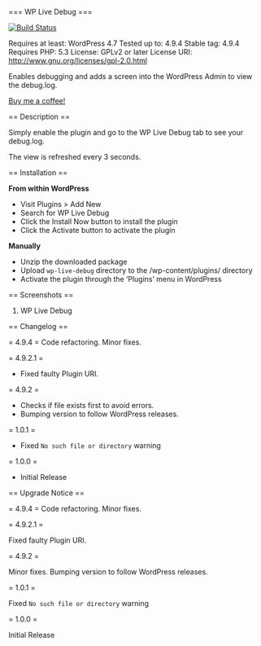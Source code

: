 === WP Live Debug ===

[![Build Status](https://travis-ci.org/mrxkon/wp-live-debug.svg?branch=master)](https://travis-ci.org/mrxkon/wp-live-debug)

Requires at least: WordPress 4.7
Tested up to: 4.9.4
Stable tag: 4.9.4
Requires PHP: 5.3
License: GPLv2 or later
License URI: http://www.gnu.org/licenses/gpl-2.0.html

Enables debugging and adds a screen into the WordPress Admin to view the debug.log.

[Buy me a coffee!](https://xkon.gr/#buymeacoffee)

== Description ==

Simply enable the plugin and go to the WP Live Debug tab to see your debug.log.

The view is refreshed every 3 seconds.

== Installation ==

**From within WordPress**

* Visit Plugins > Add New
* Search for WP Live Debug
* Click the Install Now button to install the plugin
* Click the Activate button to activate the plugin

**Manually**

* Unzip the downloaded package
* Upload `wp-live-debug` directory to the /wp-content/plugins/ directory
* Activate the plugin through the ‘Plugins’ menu in WordPress

== Screenshots ==

1. WP Live Debug

== Changelog ==

= 4.9.4 =
Code refactoring.
Minor fixes.

= 4.9.2.1 =

* Fixed faulty Plugin URI.

= 4.9.2 =

* Checks if file exists first to avoid errors.
* Bumping version to follow WordPress releases.

= 1.0.1 =

* Fixed `No such file or directory` warning

= 1.0.0 =

* Initial Release

== Upgrade Notice ==

= 4.9.4 =
Code refactoring. Minor fixes.

= 4.9.2.1 =

Fixed faulty Plugin URI.

= 4.9.2 =

Minor fixes. Bumping version to follow WordPress releases.

= 1.0.1 =

Fixed `No such file or directory` warning

= 1.0.0 =

Initial Release
